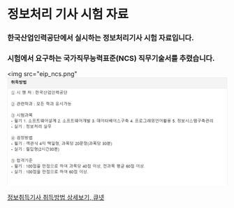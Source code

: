 # 정보처리 기사 시험 자료



### 한국산업인력공단에서 실시하는 정보처리기사 시험 자료입니다.
### 시험에서 요구하는 국가직무능력표준(NCS) 직무기술서를 추렸습니다.



<img src="eip_ncs.png"
<img src="eip_mathod_how_to.png">




[정보취득기사 취득방법 상세보기, 큐넷](http://www.q-net.or.kr/crf005.do?id=crf00503&jmCd=1320&gSite=Q&gId)
